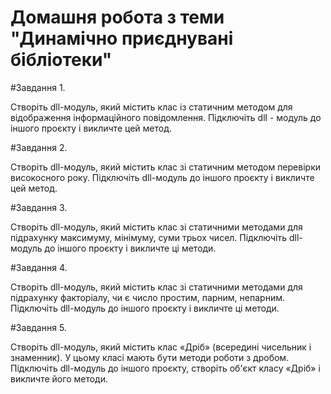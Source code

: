 # Домашня робота з теми "Динамічно приєднувані бібліотеки"

#Завдання 1.

Створіть dll-модуль, який містить клас із статичним методом для 
відображення інформаційного повідомлення. Підключіть dll - модуль до іншого проєкту і викличте цей метод. 

#Завдання 2.

Створіть dll-модуль, який містить клас зі статичним методом 
перевірки високосного року. Підключіть dll-модуль до іншого 
проєкту і викличте цей метод. 

#Завдання 3.

Створіть dll-модуль, який містить клас зі статичними методами 
для підрахунку максимуму, мінімуму, суми трьох чисел. 
Підключіть dll-модуль до іншого проєкту і викличте ці методи. 

#Завдання 4.

Створіть dll-модуль, який містить клас зі статичними методами 
для підрахунку факторіалу, чи є число простим, парним, 
непарним. Підключіть dll-модуль до іншого проєкту і викличте ці 
методи. 

#Завдання 5.

Створіть dll-модуль, який містить клас «Дріб» (всередині 
чисельник і знаменник). У цьому класі мають бути методи роботи 
з дробом. Підключіть dll-модуль до іншого проєкту, створіть 
об'єкт класу «Дріб» і викличте його методи.
